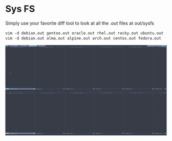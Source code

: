 # Sys FS

Simply use your favorite diff tool to look at all the .out files at out/sysfs

```
vim -d debian.out gentoo.out oracle.out rhel.out rocky.out ubuntu.out
vim -d debian.out alma.out alpine.out arch.out centos.out fedora.out
```
![sysfs diff](img/sysfs.png)
